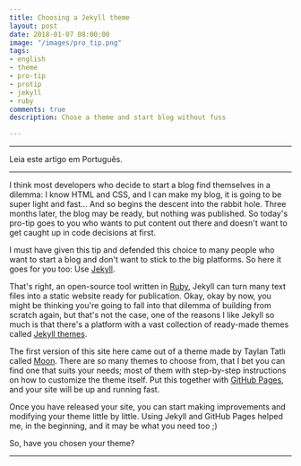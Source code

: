 ```yaml
---
title: Choosing a Jekyll theme
layout: post
date: 2018-01-07 08:00:00
image: "/images/pro_tip.png"
tags:
- english
- theme
- pro-tip
- protip
- jekyll
- ruby
comments: true
description: Chose a theme and start blog without fuss

---
```

***

Leia este artigo em Português.

***

I think most developers who decide to start a blog find themselves in a dilemma: I know HTML and CSS, and I can make my blog, it is going to be super light and fast… And so begins the descent into the rabbit hole. Three months later, the blog may be ready, but nothing was published. So today's pro-tip goes to you who wants to put content out there and doesn't want to get caught up in code decisions at first.

I must have given this tip and defended this choice to many people who want to start a blog and don't want to stick to the big platforms. So here it goes for you too: Use [Jekyll](https://translate.google.com/translate?hl=pt-BR&prev=_t&sl=auto&tl=en&u=https://jekyllrb.com/).

That's right, an open-source tool written in [Ruby](https://translate.google.com/translate?hl=pt-BR&prev=_t&sl=auto&tl=en&u=http://ruby-lang.org/), Jekyll can turn many text files into a static website ready for publication. Okay, okay by now, you might be thinking you're going to fall into that dilemma of building from scratch again, but that's not the case, one of the reasons I like Jekyll so much is that there's a platform with a vast collection of ready-made themes called [Jekyll themes](https://translate.google.com/translate?hl=pt-BR&prev=_t&sl=auto&tl=en&u=http://jekyllthemes.org/).

The first version of this site here came out of a theme made by Taylan Tatlı called [Moon](https://translate.google.com/translate?hl=pt-BR&prev=_t&sl=auto&tl=en&u=http://jekyllthemes.org/themes/moon/). There are so many themes to choose from, that I bet you can find one that suits your needs; most of them with step-by-step instructions on how to customize the theme itself. Put this together with [GitHub Pages](https://translate.google.com/translate?hl=pt-BR&prev=_t&sl=auto&tl=en&u=https://pages.github.com/), and your site will be up and running fast.

Once you have released your site, you can start making improvements and modifying your theme little by little. Using Jekyll and GitHub Pages helped me, in the beginning, and it may be what you need too ;)

So, have you chosen your theme?

***